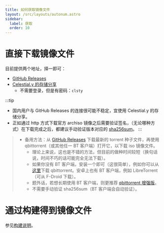 ```yaml
---
title: 如何获取镜像文件
layout: /src/layouts/autonum.astro
sidebar:
  label: 获取
  order: 10
---
```


# 直接下载镜像文件
目前提供两个地址，择一即可：
- [GitHub Releases](https://github.com/clsty/arCNiso/releases/latest)
- [Celestial.y 的存储分享](https://alist.celestialy.top/arCNiso/release)
  - 不需要登录，但是有密码：`clsty`

:::tip
- 国内用户与 GitHub Releases 的连接很可能不稳定，宜使用 Celestial.y 的存储分享。
- 正如通过 http 方式下载官方 archiso 镜像之后需要验证签名，（无论哪种方式）在下载完成之后，都建议手动验证版本对应的 [sha256sum](https://github.com/clsty/arCNiso/releases)。
:::

> - 备用方法：从 [GitHub Releases](https://github.com/clsty/arCNiso/releases/latest/download/arCNiso.latest.torrent) 下载最新的 torrent 种子文件，再使用 qbittorrent（或其他任一 BT 客户端）打开它，以下载 iso 镜像文件。
>   - 理论上来说，这也是不错的方法，但目前的做种时间较短（换句话说，时间不巧的话可能完全无法下载）。
>   - 如果你没有 BT 客户端，安装一个即可（这很简单），例如你可以从[这里](https://www.qbittorrent.org/download)下载 qbittorrent。安卓上也有 BT 客户端，例如 LibreTorrent（可从 F-Droid 下载）。
>   - 题外话，若想长期使用 BT 客户端，则更推荐 [qbittorrent 增强版](https://github.com/c0re100/qBittorrent-Enhanced-Edition)。
>   - 不需要手动验证 sha256sum（BT 客户端会自动验证）。

# 通过构建得到镜像文件
参见[构建说明](/dev/build)。
